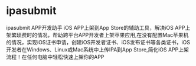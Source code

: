 # ipasubmit
ipasubmit
APP开发助手 iOS APP上架到App Store的辅助工具，解决iOS APP上架繁琐费时的情况，帮助跨平台APP开发者上架苹果应用,在没有配置Mac苹果机的情况，实现iOS证书申请，创建iOS开发者证书、iOS发布证书等各类证书，iOS开发者在Windows、Linux或Mac系统中上传IPA到App Store,简化iOS APP上架流程！在任何电脑中轻松快速上架你的APP
